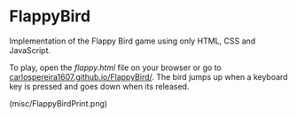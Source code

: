# FlappyBird

Implementation of the Flappy Bird game using only HTML, CSS and JavaScript.

To play, open the *flappy.html* file on your browser or go to [carlospereira1607.github.io/FlappyBird/](https://carlospereira1607.github.io/FlappyBird/). The bird jumps up when a keyboard key is pressed and goes down when its released. 


(misc/FlappyBirdPrint.png)
